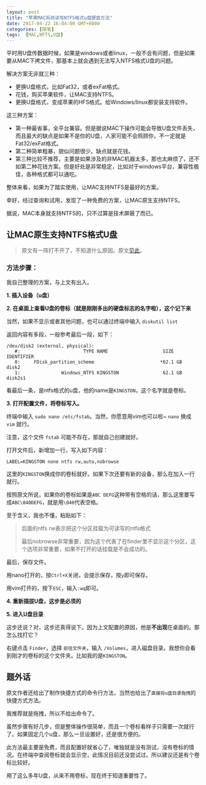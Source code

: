 ```yaml
---
layout: post
title: "苹果MAC系统读写NTFS格式u盘硬盘方法"
date: 2017-04-22 16:04:00 GMT+0800
categories: [随笔]
tags:  [MAC,NFTS,U盘]
---
```


平时用U盘传数据时候，如果是windows或者linux，一般不会有问题，但是如果要从MAC下拷文件，那基本上就会遇到无法写入NTFS格式U盘的问题。

<!-- more -->

解决方案无非就三种：

* 更换U盘格式，比如Fat32，或者exFat格式。
* 花钱，购买苹果软件，让MAC支持NTFS。
* 更换U盘格式，变成苹果的HFS格式。给Windows/linux都安装支持软件。

这三种方案：

* 第一种最省事，全平台兼容。但是据说MAC下操作可能会导致U盘文件丢失，而且最大的缺点是如果不是你的U盘，人家可能不会照顾你，不一定就是Fat32/exFat格式。
* 第二种简单粗暴，貌似问题很少。缺点就是花钱。
* 第三种比较不推荐，主要是如果涉及的非MAC机器太多，那也太麻烦了，还不如第二种花钱方案。但是好处是非常稳定，比如对于windows平台，兼容性极佳，各种格式都可以通吃。

整体来看，如果为了踏实使用，让MAC支持NTFS是最好的方案。

幸好，经过查询和试用，发现了一种免费的方案，让MAC原生支持NTFS。

据说，MAC本身就支持NTFS的，只不过算是技术屏蔽了而已。

## 让MAC原生支持NTFS格式U盘

> 原文有一阵打不开了，不知道什么原因。原文[见此](http://bbs.feng.com/read-htm-tid-9932031.html)。

### 方法步骤：

我自己整理的方案，与上文有出入。

**1. 插入设备（u盘）**

**2. 在桌面上查看U盘的卷标（就是刚刚多出的硬盘标志的名字啦），这个记下来**

当然，如果不显示或者其他问题，也可以通过终端中输入 `diskutil list`

返回内容有多段，一般参考最后一段，如下：

```
/dev/disk2 (external, physical):
   #:                       TYPE NAME                    SIZE       IDENTIFIER
   0:     FDisk_partition_scheme                        *62.1 GB    disk2
   1:               Windows_NTFS KINGSTON                62.1 GB    disk2s1
```

看最后一条，是ntfs格式的u盘，他的name是`KINGSTON`，这个名字就是卷标。

**3. 打开配置文件，将卷标写入。**

终端中输入 `sudo nano /etc/fstab`。当然，你愿意用vim也可以啦~ `nano` 换成 `vim` 就行。

注意，这个文件 `fstab` 可能不存在，那就自己创建就好。

打开文件后，新增加一行，写入如下内容：

```
LABEL=KINGSTON none ntfs rw,auto,nobrowse
```

这里的`KINGSTON`换成你的卷标就好。如果下次还要有新的设备，那么在加入一行就行。

按照原文所说，如果你的卷标如果是`ABC DEFG`这种带有空格的话，那么这里要写成`ABC\040DEFG`，就是用`\040`代表空格。

至于含义，我也不懂，粘贴如下：

>后面的ntfs rw表示把这个分区挂载为可读写的ntfs格式
>
>最后nobrowse非常重要，因为这个代表了在finder里不显示这个分区，这个选项非常重要，如果不打开的话挂载是不会成功的。

最后，保存文件。

用nano打开的，按`Ctrl+X`关闭，会提示保存，按`y`即可保存。

用vim打开的，按下`ESC`，输入`:wq`即可。

**4. 重新插拔U盘，这步是必须的**

**5. 进入U盘目录**

这步还说？对，这步还真得说下。因为上文配置的原因，他是**不出现**在桌面的。那怎么找打它？

右键点击 `Finder`，选择 `前往文件夹`，输入 `/Volumes`，进入磁盘目录。我想你会看到刚才的卷标的这个文件夹。比如我的是`KINGSTON`。

## 题外话

原文作者还给出了制作快捷方式的命令行方法，当然也给出了`直接将u盘目录拖拽`的快捷方式方法。

我推荐就是拖拽，所以不给出命令了。

虽然步骤有好几步，但是整体操作很简单，而且一个卷标看样子只需要一次就行了。如果固定几个u盘，那么一旦设置好，还是很方便的。

此方法最主要是免费，而且配置好就省心了，唯独就是没有测试，没有卷标的情况。在终端中查阅卷标就会显示空，此情况目前还没尝试过。所以建议还是有个卷标比较好。

用了这么多年U盘，从来不用卷标，现在终于知道重要性了。